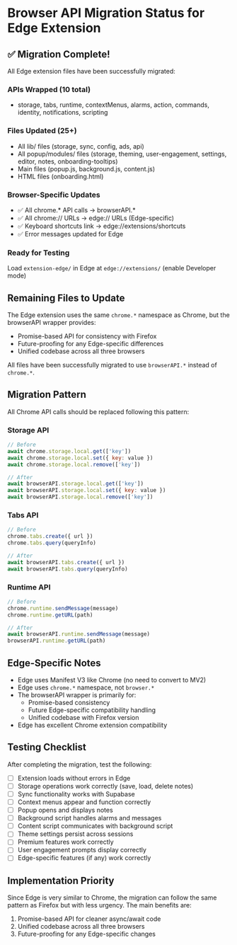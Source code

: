 # Browser API Migration Status for Edge Extension

## ✅ Migration Complete!

All Edge extension files have been successfully migrated:

### APIs Wrapped (10 total)
- storage, tabs, runtime, contextMenus, alarms, action, commands, identity, notifications, scripting

### Files Updated (25+)
- All lib/ files (storage, sync, config, ads, api)
- All popup/modules/ files (storage, theming, user-engagement, settings, editor, notes, onboarding-tooltips)
- Main files (popup.js, background.js, content.js)
- HTML files (onboarding.html)

### Browser-Specific Updates
- ✅ All chrome.* API calls → browserAPI.*
- ✅ All chrome:// URLs → edge:// URLs (Edge-specific)
- ✅ Keyboard shortcuts link → edge://extensions/shortcuts
- ✅ Error messages updated for Edge

### Ready for Testing
Load `extension-edge/` in Edge at `edge://extensions/` (enable Developer mode)

## Remaining Files to Update

The Edge extension uses the same `chrome.*` namespace as Chrome, but the browserAPI wrapper provides:
- Promise-based API for consistency with Firefox
- Future-proofing for any Edge-specific differences
- Unified codebase across all three browsers

All files have been successfully migrated to use `browserAPI.*` instead of `chrome.*`.

## Migration Pattern

All Chrome API calls should be replaced following this pattern:

### Storage API
```javascript
// Before
await chrome.storage.local.get(['key'])
await chrome.storage.local.set({ key: value })
await chrome.storage.local.remove(['key'])

// After
await browserAPI.storage.local.get(['key'])
await browserAPI.storage.local.set({ key: value })
await browserAPI.storage.local.remove(['key'])
```

### Tabs API
```javascript
// Before
chrome.tabs.create({ url })
chrome.tabs.query(queryInfo)

// After
await browserAPI.tabs.create({ url })
await browserAPI.tabs.query(queryInfo)
```

### Runtime API
```javascript
// Before
chrome.runtime.sendMessage(message)
chrome.runtime.getURL(path)

// After
await browserAPI.runtime.sendMessage(message)
browserAPI.runtime.getURL(path)
```

## Edge-Specific Notes

- Edge uses Manifest V3 like Chrome (no need to convert to MV2)
- Edge uses `chrome.*` namespace, not `browser.*`
- The browserAPI wrapper is primarily for:
  - Promise-based consistency
  - Future Edge-specific compatibility handling
  - Unified codebase with Firefox version
- Edge has excellent Chrome extension compatibility

## Testing Checklist

After completing the migration, test the following:

- [ ] Extension loads without errors in Edge
- [ ] Storage operations work correctly (save, load, delete notes)
- [ ] Sync functionality works with Supabase
- [ ] Context menus appear and function correctly
- [ ] Popup opens and displays notes
- [ ] Background script handles alarms and messages
- [ ] Content script communicates with background script
- [ ] Theme settings persist across sessions
- [ ] Premium features work correctly
- [ ] User engagement prompts display correctly
- [ ] Edge-specific features (if any) work correctly

## Implementation Priority

Since Edge is very similar to Chrome, the migration can follow the same pattern as Firefox but with less urgency. The main benefits are:
1. Promise-based API for cleaner async/await code
2. Unified codebase across all three browsers
3. Future-proofing for any Edge-specific changes
